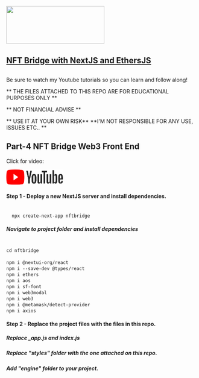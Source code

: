 <a href="http://youtube.a3b.io" target="_blank"><img src="https://github.com/net2devcrypto/NFT-Bridge-Web3-Portal-NextJS-EthersJS/blob/main/pics/nftbridge3.png" width="260" height="100"><h2>NFT Bridge with NextJS and EthersJS</h2></a>
##
Be sure to watch my Youtube tutorials so you can learn and follow along!

** THE FILES ATTACHED TO THIS REPO ARE FOR EDUCATIONAL PURPOSES ONLY **

** NOT FINANCIAL ADVISE **

** USE IT AT YOUR OWN RISK** **I'M NOT RESPONSIBLE FOR ANY USE, ISSUES ETC.. **

## Part-4 NFT Bridge Web3 Front End

Click for video:

<a href="" target="_blank"><img src="https://github.com/net2devcrypto/misc/blob/main/ytlogo2.png" width="150" height="40"></a> 

<h4> Step 1 - Deploy a new NextJS server and install dependencies. </h4>

```shell

  npx create-next-app nftbridge

```

<h5>Navigate to project folder and install dependencies</h5>

```shell

cd nftbridge

npm i @nextui-org/react
npm i --save-dev @types/react
npm i ethers
npm i aos
npm i sf-font
npm i web3modal
npm i web3
npm i @metamask/detect-provider
npm i axios

```

<h4> Step 2 - Replace the project files with the files in this repo. </h4>

<h5> Replace _app.js and index.js </h5>

<h5> Replace "styles" folder with the one attached on this repo. </h5>

<h5> Add "engine" folder to your project. </h5>



